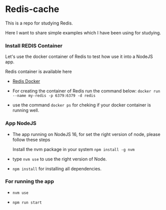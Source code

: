 # Redis-cache

This is a repo for studying Redis.

Here I want to share simple examples which I have been using for studying.

### Install REDIS Container

Let's use the docker container of Redis to test how use it into a NodeJS app.

Redis container is available here<br> 
- [Redis Docker](https://hub.docker.com/_/redis)  

- For creating the container of Redis run the command below:
  ```docker run --name my-redis -p 6379:6379 -d redis```

- use the command ```docker ps``` for cheking if your docker container is running well.

### App NodeJS

- The app running on NodeJS 16, for set the right version of node, please follow these steps 

    Install the nvm package in your system ``` npm install -g nvm ``` 

- type ```nvm use``` to use the right version of Node.

- ```npm install``` for installing all dependencies.

### For running the app 

- ``` nvm use ``` 

- ``` npm run start ```
